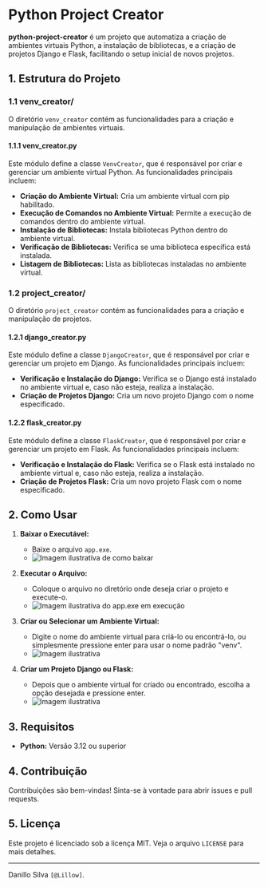 # Python Project Creator

**python-project-creator** é um projeto que automatiza a criação de ambientes virtuais Python, a instalação de bibliotecas, e a criação de projetos Django e Flask, facilitando o setup inicial de novos projetos.

## 1. Estrutura do Projeto

### 1.1 venv_creator/

O diretório `venv_creator` contém as funcionalidades para a criação e manipulação de ambientes virtuais.

#### 1.1.1 venv_creator.py

Este módulo define a classe `VenvCreator`, que é responsável por criar e gerenciar um ambiente virtual Python. As funcionalidades principais incluem:

- **Criação do Ambiente Virtual:** Cria um ambiente virtual com pip habilitado.
- **Execução de Comandos no Ambiente Virtual:** Permite a execução de comandos dentro do ambiente virtual.
- **Instalação de Bibliotecas:** Instala bibliotecas Python dentro do ambiente virtual.
- **Verificação de Bibliotecas:** Verifica se uma biblioteca específica está instalada.
- **Listagem de Bibliotecas:** Lista as bibliotecas instaladas no ambiente virtual.

### 1.2 project_creator/

O diretório `project_creator` contém as funcionalidades para a criação e manipulação de projetos.

#### 1.2.1 django_creator.py

Este módulo define a classe `DjangoCreator`, que é responsável por criar e gerenciar um projeto em Django. As funcionalidades principais incluem:

- **Verificação e Instalação do Django:** Verifica se o Django está instalado no ambiente virtual e, caso não esteja, realiza a instalação.
- **Criação de Projetos Django:** Cria um novo projeto Django com o nome especificado.

#### 1.2.2 flask_creator.py

Este módulo define a classe `FlaskCreator`, que é responsável por criar e gerenciar um projeto em Flask. As funcionalidades principais incluem:

- **Verificação e Instalação do Flask:** Verifica se o Flask está instalado no ambiente virtual e, caso não esteja, realiza a instalação.
- **Criação de Projetos Flask:** Cria um novo projeto Flask com o nome especificado.

## 2. Como Usar

1. **Baixar o Executável:** 
    - Baixe o arquivo `app.exe`.
    - ![Imagem ilustrativa de como baixar](path/to/image)

2. **Executar o Arquivo:**
    - Coloque o arquivo no diretório onde deseja criar o projeto e execute-o.
    - ![Imagem ilustrativa do `app.exe` em execução](path/to/image)

3. **Criar ou Selecionar um Ambiente Virtual:**
    - Digite o nome do ambiente virtual para criá-lo ou encontrá-lo, ou simplesmente pressione enter para usar o nome padrão "venv".
    - ![Imagem ilustrativa](path/to/image)

4. **Criar um Projeto Django ou Flask:**
    - Depois que o ambiente virtual for criado ou encontrado, escolha a opção desejada e pressione enter.
    - ![Imagem ilustrativa](path/to/image)

## 3. Requisitos

- **Python:** Versão 3.12 ou superior

## 4. Contribuição

Contribuições são bem-vindas! Sinta-se à vontade para abrir issues e pull requests.

## 5. Licença

Este projeto é licenciado sob a licença MIT. Veja o arquivo `LICENSE` para mais detalhes.

---

Danillo Silva `[@Lillow]`.
